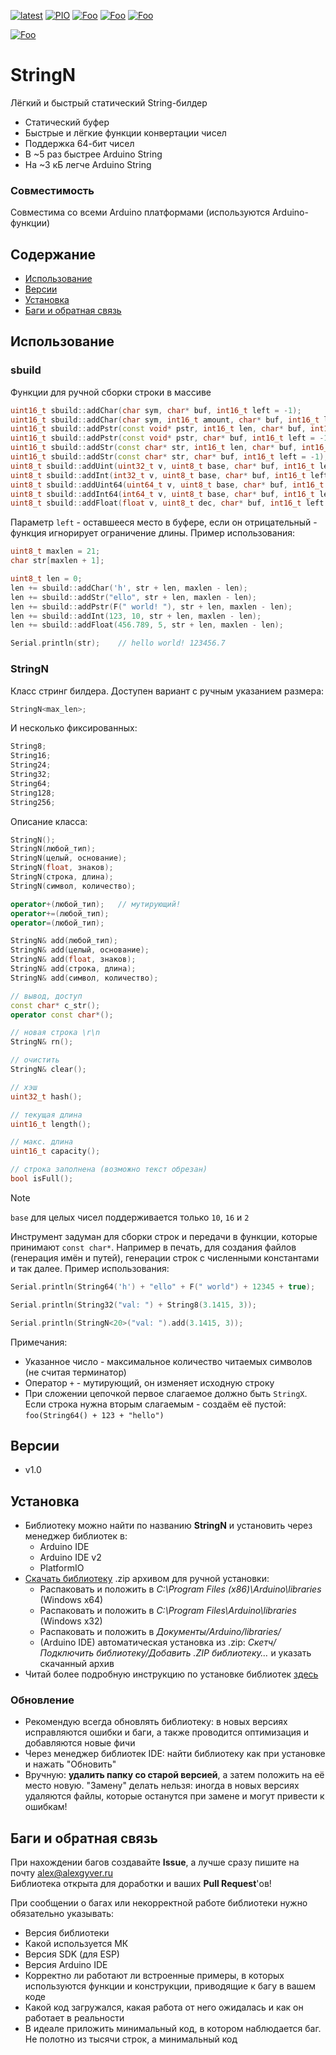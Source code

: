 [![latest](https://img.shields.io/github/v/release/GyverLibs/StringN.svg?color=brightgreen)](https://github.com/GyverLibs/StringN/releases/latest/download/StringN.zip)
[![PIO](https://badges.registry.platformio.org/packages/gyverlibs/library/StringN.svg)](https://registry.platformio.org/libraries/gyverlibs/StringN)
[![Foo](https://img.shields.io/badge/Website-AlexGyver.ru-blue.svg?style=flat-square)](https://alexgyver.ru/)
[![Foo](https://img.shields.io/badge/%E2%82%BD%24%E2%82%AC%20%D0%9F%D0%BE%D0%B4%D0%B4%D0%B5%D1%80%D0%B6%D0%B0%D1%82%D1%8C-%D0%B0%D0%B2%D1%82%D0%BE%D1%80%D0%B0-orange.svg?style=flat-square)](https://alexgyver.ru/support_alex/)
[![Foo](https://img.shields.io/badge/README-ENGLISH-blueviolet.svg?style=flat-square)](https://github-com.translate.goog/GyverLibs/StringN?_x_tr_sl=ru&_x_tr_tl=en)  

[![Foo](https://img.shields.io/badge/ПОДПИСАТЬСЯ-НА%20ОБНОВЛЕНИЯ-brightgreen.svg?style=social&logo=telegram&color=blue)](https://t.me/GyverLibs)

# StringN
Лёгкий и быстрый статический String-билдер
- Статический буфер
- Быстрые и лёгкие функции конвертации чисел
- Поддержка 64-бит чисел
- В ~5 раз быстрее Arduino String
- На ~3 кБ легче Arduino String

### Совместимость
Совместима со всеми Arduino платформами (используются Arduino-функции)

## Содержание
- [Использование](#usage)
- [Версии](#versions)
- [Установка](#install)
- [Баги и обратная связь](#feedback)

<a id="usage"></a>

## Использование
### sbuild
Функции для ручной сборки строки в массиве

```cpp
uint16_t sbuild::addChar(char sym, char* buf, int16_t left = -1);
uint16_t sbuild::addChar(char sym, int16_t amount, char* buf, int16_t left = -1);
uint16_t sbuild::addPstr(const void* pstr, int16_t len, char* buf, int16_t left = -1);
uint16_t sbuild::addPstr(const void* pstr, char* buf, int16_t left = -1);
uint16_t sbuild::addStr(const char* str, int16_t len, char* buf, int16_t left = -1);
uint16_t sbuild::addStr(const char* str, char* buf, int16_t left = -1);
uint8_t sbuild::addUint(uint32_t v, uint8_t base, char* buf, int16_t left = -1);
uint8_t sbuild::addInt(int32_t v, uint8_t base, char* buf, int16_t left = -1);
uint8_t sbuild::addUint64(uint64_t v, uint8_t base, char* buf, int16_t left = -1);
uint8_t sbuild::addInt64(int64_t v, uint8_t base, char* buf, int16_t left = -1);
uint8_t sbuild::addFloat(float v, uint8_t dec, char* buf, int16_t left = -1);
```

Параметр `left` - оставшееся место в буфере, если он отрицательный - функция игнорирует ограничение длины. Пример использования:

```cpp
uint8_t maxlen = 21;
char str[maxlen + 1];

uint8_t len = 0;
len += sbuild::addChar('h', str + len, maxlen - len);
len += sbuild::addStr("ello", str + len, maxlen - len);
len += sbuild::addPstr(F(" world! "), str + len, maxlen - len);
len += sbuild::addInt(123, 10, str + len, maxlen - len);
len += sbuild::addFloat(456.789, 5, str + len, maxlen - len);

Serial.println(str);    // hello world! 123456.7
```

### StringN
Класс стринг билдера. Доступен вариант с ручным указанием размера:

```cpp
StringN<max_len>;
```

И несколько фиксированных:

```cpp
String8;
String16;
String24;
String32;
String64;
String128;
String256;
```

Описание класса:

```cpp
StringN();
StringN(любой_тип);
StringN(целый, основание);
StringN(float, знаков);
StringN(строка, длина);
StringN(символ, количество);

operator+(любой_тип);   // мутирующий!
operator+=(любой_тип);
operator=(любой_тип);

StringN& add(любой_тип);
StringN& add(целый, основание);
StringN& add(float, знаков);
StringN& add(строка, длина);
StringN& add(символ, количество);

// вывод, доступ
const char* c_str();
operator const char*();

// новая строка \r\n
StringN& rn();

// очистить
StringN& clear();

// хэш
uint32_t hash();

// текущая длина
uint16_t length();

// макс. длина
uint16_t capacity();

// строка заполнена (возможно текст обрезан)
bool isFull();
```

> [!NOTE]
> `base` для целых чисел поддерживается только `10`, `16` и `2`

Инструмент задуман для сборки строк и передачи в функции, которые принимают `const char*`. Например в печать, для создания файлов (генерация имён и путей), генерации строк с численными константами и так далее. Пример использования:

```cpp
Serial.println(String64('h') + "ello" + F(" world") + 12345 + true);

Serial.println(String32("val: ") + String8(3.1415, 3));

Serial.println(StringN<20>("val: ").add(3.1415, 3));
```

Примечания:
- Указанное число - максимальное количество читаемых символов (не считая терминатор)
- Оператор `+` - мутирующий, он изменяет исходную строку
- При сложении цепочкой первое слагаемое должно быть `StringX`. Если строка нужна вторым слагаемым - создаём её пустой: `foo(String64() + 123 + "hello")`

<a id="versions"></a>

## Версии
- v1.0

<a id="install"></a>
## Установка
- Библиотеку можно найти по названию **StringN** и установить через менеджер библиотек в:
    - Arduino IDE
    - Arduino IDE v2
    - PlatformIO
- [Скачать библиотеку](https://github.com/GyverLibs/StringN/archive/refs/heads/main.zip) .zip архивом для ручной установки:
    - Распаковать и положить в *C:\Program Files (x86)\Arduino\libraries* (Windows x64)
    - Распаковать и положить в *C:\Program Files\Arduino\libraries* (Windows x32)
    - Распаковать и положить в *Документы/Arduino/libraries/*
    - (Arduino IDE) автоматическая установка из .zip: *Скетч/Подключить библиотеку/Добавить .ZIP библиотеку…* и указать скачанный архив
- Читай более подробную инструкцию по установке библиотек [здесь](https://alexgyver.ru/arduino-first/#%D0%A3%D1%81%D1%82%D0%B0%D0%BD%D0%BE%D0%B2%D0%BA%D0%B0_%D0%B1%D0%B8%D0%B1%D0%BB%D0%B8%D0%BE%D1%82%D0%B5%D0%BA)
### Обновление
- Рекомендую всегда обновлять библиотеку: в новых версиях исправляются ошибки и баги, а также проводится оптимизация и добавляются новые фичи
- Через менеджер библиотек IDE: найти библиотеку как при установке и нажать "Обновить"
- Вручную: **удалить папку со старой версией**, а затем положить на её место новую. "Замену" делать нельзя: иногда в новых версиях удаляются файлы, которые останутся при замене и могут привести к ошибкам!

<a id="feedback"></a>

## Баги и обратная связь
При нахождении багов создавайте **Issue**, а лучше сразу пишите на почту [alex@alexgyver.ru](mailto:alex@alexgyver.ru)  
Библиотека открыта для доработки и ваших **Pull Request**'ов!

При сообщении о багах или некорректной работе библиотеки нужно обязательно указывать:
- Версия библиотеки
- Какой используется МК
- Версия SDK (для ESP)
- Версия Arduino IDE
- Корректно ли работают ли встроенные примеры, в которых используются функции и конструкции, приводящие к багу в вашем коде
- Какой код загружался, какая работа от него ожидалась и как он работает в реальности
- В идеале приложить минимальный код, в котором наблюдается баг. Не полотно из тысячи строк, а минимальный код